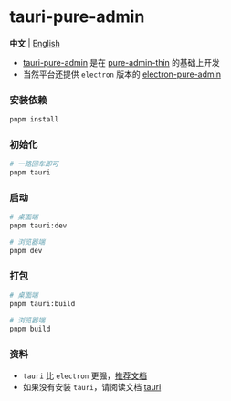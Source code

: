 <h1>tauri-pure-admin</h1>

**中文** | [English](./README.en-US.md)

- [tauri-pure-admin](https://github.com/xiaoxian521/tauri-pure-admin) 是在 [pure-admin-thin](https://github.com/xiaoxian521/pure-admin-thin) 的基础上开发
- 当然平台还提供 `electron` 版本的 [electron-pure-admin](https://github.com/xiaoxian521/electron-pure-admin)

### 安装依赖

```sh
pnpm install
```

### 初始化

```sh
# 一路回车即可
pnpm tauri
```

### 启动

```sh
# 桌面端
pnpm tauri:dev
```

```sh
# 浏览器端
pnpm dev
```

### 打包

```sh
# 桌面端
pnpm tauri:build
```

```sh
# 浏览器端
pnpm build
```

### 资料

- `tauri` 比 `electron` 更强，[推荐文档](https://www.cnblogs.com/Grewer/p/12789261.html)
- 如果没有安装 `tauri`，请阅读文档 [tauri](https://tauri.app/zh/)
